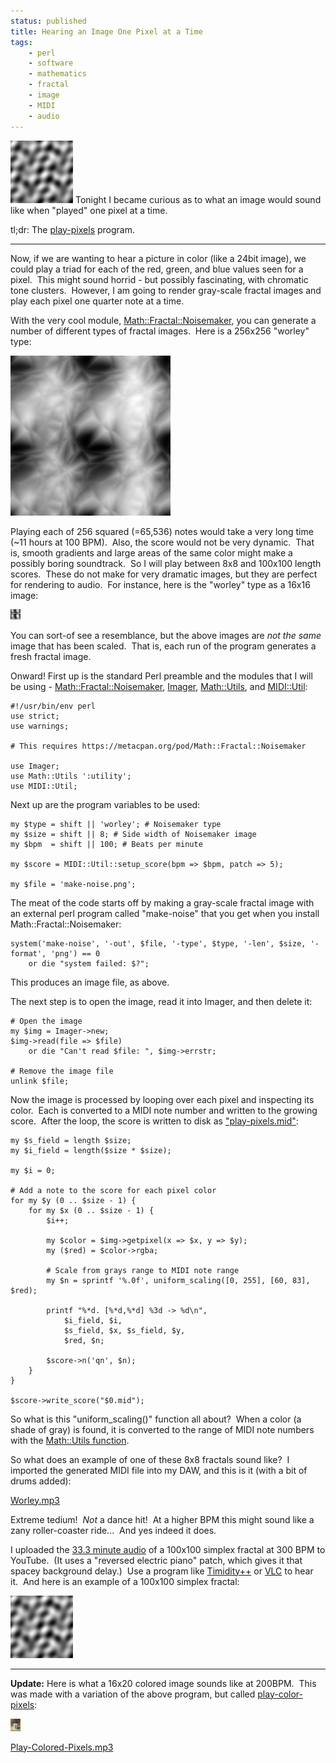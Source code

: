 ```yaml
---
status: published
title: Hearing an Image One Pixel at a Time
tags:
    - perl
    - software
    - mathematics
    - fractal
    - image
    - MIDI
    - audio
---
```


![](simplex-100x100-1.png)
Tonight I became curious as to what an image would sound like when "played" one pixel at a time.

tl;dr: The [play-pixels](https://github.com/ology/Music/blob/master/play-pixels) program.

---

Now, if we are wanting to hear a picture in color (like a 24bit image), we could play a triad for each of the red, green, and blue values seen for a pixel.  This might sound horrid - but possibly fascinating, with chromatic tone clusters.  However, I am going to render gray-scale fractal images and play each pixel one quarter note at a time.

With the very cool module, [Math::Fractal::Noisemaker](https://metacpan.org/pod/Math::Fractal::Noisemaker), you can generate a number of different types of fractal images.  Here is a 256x256 "worley" type:

![](worley.png)

Playing each of 256 squared (=65,536) notes would take a very long time (~11 hours at 100 BPM).  Also, the score would not be very dynamic.  That is, smooth gradients and large areas of the same color might make a possibly boring soundtrack.  So I will play between 8x8 and 100x100 length scores.  These do not make for very dramatic images, but they are perfect for rendering to audio.  For instance, here is the "worley" type as a 16x16 image:

![](worley-sm.png)

You can sort-of see a resemblance, but the above images are *not the same* image that has been scaled.  That is, each run of the program generates a fresh fractal image.

Onward! First up is the standard Perl preamble and the modules that I will be using - [Math::Fractal::Noisemaker](https://metacpan.org/pod/Math::Fractal::Noisemaker), [Imager](https://metacpan.org/pod/Imager), [Math::Utils](https://metacpan.org/pod/Math::Utils), and [MIDI::Util](https://metacpan.org/pod/MIDI::Util):

    #!/usr/bin/env perl
    use strict;
    use warnings;

    # This requires https://metacpan.org/pod/Math::Fractal::Noisemaker

    use Imager;
    use Math::Utils ':utility';
    use MIDI::Util;

Next up are the program variables to be used:

    my $type = shift || 'worley'; # Noisemaker type
    my $size = shift || 8; # Side width of Noisemaker image
    my $bpm  = shift || 100; # Beats per minute

    my $score = MIDI::Util::setup_score(bpm => $bpm, patch => 5);

    my $file = 'make-noise.png';

The meat of the code starts off by making a gray-scale fractal image with an external perl program called "make-noise" that you get when you install Math::Fractal::Noisemaker:

    system('make-noise', '-out', $file, '-type', $type, '-len', $size, '-format', 'png') == 0
        or die "system failed: $?";

This produces an image file, as above.

The next step is to open the image, read it into Imager, and then delete it:

    # Open the image
    my $img = Imager->new;
    $img->read(file => $file)
        or die "Can't read $file: ", $img->errstr;

    # Remove the image file
    unlink $file;

Now the image is processed by looping over each pixel and inspecting its color.  Each is converted to a MIDI note number and written to the growing score.  After the loop, the score is written to disk as ["play-pixels.mid"](play-pixels.mid):

    my $s_field = length $size;
    my $i_field = length($size * $size);

    my $i = 0;

    # Add a note to the score for each pixel color
    for my $y (0 .. $size - 1) {
        for my $x (0 .. $size - 1) {
            $i++;

            my $color = $img->getpixel(x => $x, y => $y);
            my ($red) = $color->rgba;

            # Scale from grays range to MIDI note range
            my $n = sprintf '%.0f', uniform_scaling([0, 255], [60, 83], $red);

            printf "%*d. [%*d,%*d] %3d -> %d\n",
                $i_field, $i,
                $s_field, $x, $s_field, $y,
                $red, $n;

            $score->n('qn', $n);
        }
    }

    $score->write_score("$0.mid");

So what is this "uniform_scaling()" function all about?  When a color (a shade of gray) is found, it is converted to the range of MIDI note numbers with the [Math::Utils function](https://metacpan.org/pod/Math::Utils#uniform_scaling).

So what does an example of one of these 8x8 fractals sound like?  I imported the generated MIDI file into my DAW, and this is it (with a bit of drums added):

[Worley.mp3](Worley.mp3)

Extreme tedium!  *Not* a dance hit!  At a higher BPM this might sound like a zany roller-coaster ride...  And yes indeed it does.

I uploaded the [33.3 minute audio](https://youtu.be/gPleJe-SoQk) of a 100x100 simplex fractal at 300 BPM to YouTube.  (It uses a "reversed electric piano" patch, which gives it that spacey background delay.)  Use a program like [Timidity++](http://timidity.sourceforge.net/) or [VLC](https://www.videolan.org/vlc/index.html) to hear it.  And here is an example of a 100x100 simplex fractal:

![](simplex-100x100-1.png)

---

**Update:** Here is what a 16x20 colored image sounds like at 200BPM.  This was made with a variation of the above program, but called [play-color-pixels](https://github.com/ology/Music/blob/master/play-color-pixels):

![TP-oil-sm.jpg](TP-oil-sm.jpg)

[Play-Colored-Pixels.mp3](Play-Colored-Pixels.mp3)

